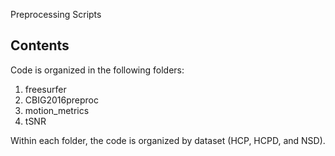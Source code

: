 Preprocessing Scripts

## Contents

Code is organized in the following folders: 
1. freesurfer
2. CBIG2016preproc
3. motion_metrics
4. tSNR

Within each folder, the code is organized by dataset (HCP, HCPD, and NSD).
